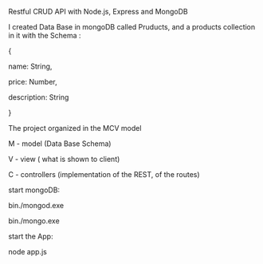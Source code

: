 Restful CRUD API with Node.js, Express and MongoDB


I created Data Base in mongoDB called Pruducts, and a products collection in it with the Schema :

{

name: String,

price: Number,

description: String

}

The project organized in the MCV model

M - model (Data Base Schema)

V - view ( what is shown to client)

C - controllers (implementation of the REST, of the routes)


start mongoDB:

bin./mongod.exe

bin./mongo.exe

start the App: 

node app.js



